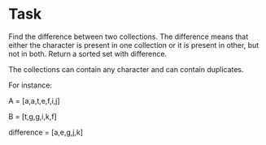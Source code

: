 # Task #
Find the difference between two collections. The difference means that either the character is present in one collection or it is present in other, but not in both. Return a sorted set with difference.

The collections can contain any character and can contain duplicates.

For instance:

A = [a,a,t,e,f,i,j]

B = [t,g,g,i,k,f]

difference = [a,e,g,j,k]
